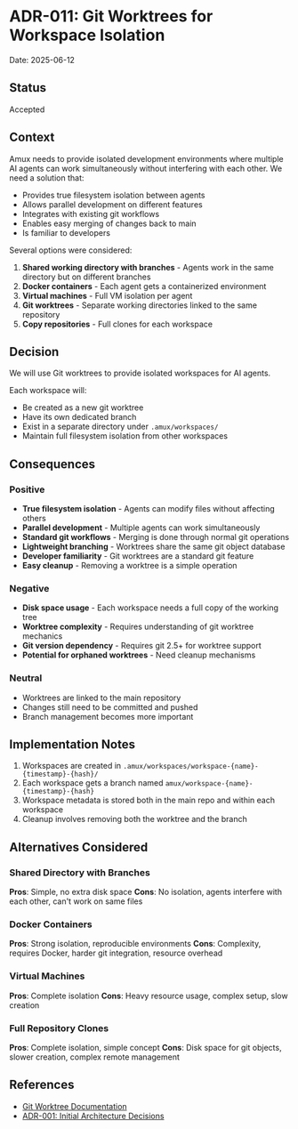 # ADR-011: Git Worktrees for Workspace Isolation

Date: 2025-06-12

## Status

Accepted

## Context

Amux needs to provide isolated development environments where multiple AI agents can work simultaneously without
interfering with each other. We need a solution that:

- Provides true filesystem isolation between agents
- Allows parallel development on different features
- Integrates with existing git workflows
- Enables easy merging of changes back to main
- Is familiar to developers

Several options were considered:

1. **Shared working directory with branches** - Agents work in the same directory but on different branches
2. **Docker containers** - Each agent gets a containerized environment
3. **Virtual machines** - Full VM isolation per agent
4. **Git worktrees** - Separate working directories linked to the same repository
5. **Copy repositories** - Full clones for each workspace

## Decision

We will use Git worktrees to provide isolated workspaces for AI agents.

Each workspace will:

- Be created as a new git worktree
- Have its own dedicated branch
- Exist in a separate directory under `.amux/workspaces/`
- Maintain full filesystem isolation from other workspaces

## Consequences

### Positive

- **True filesystem isolation** - Agents can modify files without affecting others
- **Parallel development** - Multiple agents can work simultaneously
- **Standard git workflows** - Merging is done through normal git operations
- **Lightweight branching** - Worktrees share the same git object database
- **Developer familiarity** - Git worktrees are a standard git feature
- **Easy cleanup** - Removing a worktree is a simple operation

### Negative

- **Disk space usage** - Each workspace needs a full copy of the working tree
- **Worktree complexity** - Requires understanding of git worktree mechanics
- **Git version dependency** - Requires git 2.5+ for worktree support
- **Potential for orphaned worktrees** - Need cleanup mechanisms

### Neutral

- Worktrees are linked to the main repository
- Changes still need to be committed and pushed
- Branch management becomes more important

## Implementation Notes

1. Workspaces are created in `.amux/workspaces/workspace-{name}-{timestamp}-{hash}/`
2. Each workspace gets a branch named `amux/workspace-{name}-{timestamp}-{hash}`
3. Workspace metadata is stored both in the main repo and within each workspace
4. Cleanup involves removing both the worktree and the branch

## Alternatives Considered

### Shared Directory with Branches

**Pros**: Simple, no extra disk space
**Cons**: No isolation, agents interfere with each other, can't work on same files

### Docker Containers

**Pros**: Strong isolation, reproducible environments
**Cons**: Complexity, requires Docker, harder git integration, resource overhead

### Virtual Machines

**Pros**: Complete isolation
**Cons**: Heavy resource usage, complex setup, slow creation

### Full Repository Clones

**Pros**: Complete isolation, simple concept
**Cons**: Disk space for git objects, slower creation, complex remote management

## References

- [Git Worktree Documentation](https://git-scm.com/docs/git-worktree)
- [ADR-001: Initial Architecture Decisions](001-initial-architecture.md)
